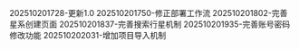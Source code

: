 202510201728-更新1.0
202510201750-修正部署工作流
202510201802-完善星系创建页面
202510201837-完善搜索行星机制
202510201935-完善账号密码修改功能
202510202031-增加项目导入机制